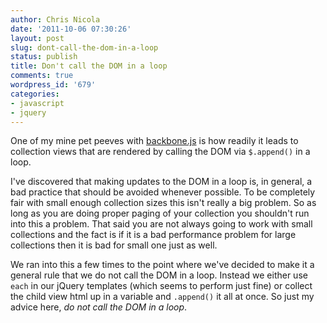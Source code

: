 ```yaml
---
author: Chris Nicola
date: '2011-10-06 07:30:26'
layout: post
slug: dont-call-the-dom-in-a-loop
status: publish
title: Don't call the DOM in a loop
comments: true
wordpress_id: '679'
categories:
- javascript
- jquery
---
```


One of my mine pet peeves with [backbone.js][1] is how readily it leads to
collection views that are rendered by calling the DOM via `$.append()` in a
loop. 

I've discovered that making updates to the DOM in a loop is, in general,
a bad practice that should be avoided whenever possible. To be completely fair
with small enough collection sizes this isn't really a big problem. So as long
as you are doing proper paging of your collection you shouldn't run into this a
problem. That said you are not always going to work with small collections and
the fact is if it is a bad performance problem for large collections then it is
bad for small one just as well. 

We ran into this a few times to the point where we've decided to make it a
general rule that we do not call the DOM in a loop. Instead we either use
`each` in our jQuery templates (which seems to perform just fine) or
collect the child view html up in a variable and `.append()` it all at once. So
just my advice here, _do not call the DOM in a loop_.  

   [1]: http://documentcloud.github.com/backbone/

